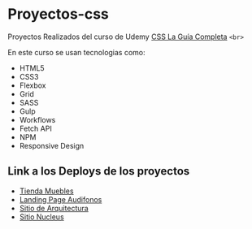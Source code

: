 # Proyectos-css

Proyectos Realizados del curso de Udemy [CSS La Guía Completa](https://www.udemy.com/course/css-grid-y-flexbox-la-guia-definitiva-crea-10-proyectos/) `<br>`

En este curso se usan tecnologias como:

* HTML5
* CSS3
* Flexbox
* Grid
* SASS
* Gulp
* Workflows
* Fetch API
* NPM
* Responsive Design

## Link a los Deploys de los proyectos

* [Tienda Muebles](https://tienedamuebles.netlify.app)
* [Landing Page Audifonos](https://audiosite.netlify.app)
* [Sitio de Arquitectura](https://arquitecturapage.netlify.app)
* [Sitio Nucleus](https://nucleus27.netlify.app)
